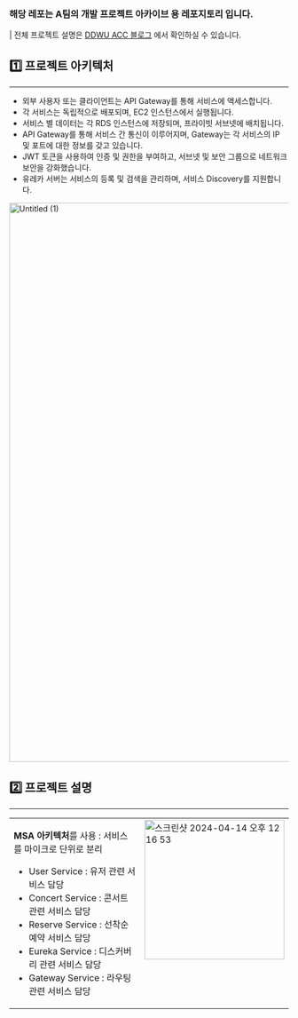 ### 해당 레포는 A팀의 개발 프로젝트 아카이브 용 레포지토리 입니다.
| 전체 프로젝트 설명은 [DDWU ACC 블로그](https://ddwu-aws-cloud-club.github.io/post/post-15-final-proj-a/) 에서 확인하실 수 있습니다.

## 1️⃣ 프로젝트 아키텍처

---

- 외부 사용자 또는 클라이언트는 API Gateway를 통해 서비스에 액세스합니다.
- 각 서비스는 독립적으로 배포되며, EC2 인스턴스에서 실행됩니다.
- 서비스 별 데이터는 각 RDS 인스턴스에 저장되며, 프라이빗 서브넷에 배치됩니다.
- API Gateway를 통해 서비스 간 통신이 이루어지며, Gateway는 각 서비스의 IP 및 포트에 대한 정보를 갖고 있습니다.
- JWT 토큰을 사용하여 인증 및 권한을 부여하고, 서브넷 및 보안 그룹으로 네트워크 보안을 강화했습니다.
- 유레카 서버는 서비스의 등록 및 검색을 관리하며, 서비스 Discovery를 지원합니다.
<img width="1007" alt="Untitled (1)" src="https://github.com/ddwu-aws-cloud-club/team-a/assets/80163835/0d7d489c-1eb5-48e3-a3a6-e2fbfe5f4591">



## 2️⃣ 프로젝트 설명

---

<table style="width: 100%;">
<tr style="border: none;">
<td style="width: 50%; vertical-align: top; border: none;">

**MSA 아키텍처**를 사용 : 서비스를 마이크로 단위로 분리 

- User Service : 유저 관련 서비스 담당
- Concert Service : 콘서트 관련 서비스 담당
- Reserve Service : 선착순 예약 서비스 담당
- Eureka Service : 디스커버리 관련 서비스 담당
- Gateway Service : 라우팅 관련 서비스 담당

</td>
<td style="width: 50%; vertical-align: top; border: none;">

<img width="252" alt="스크린샷 2024-04-14 오후 12 16 53" src="https://github.com/ddwu-aws-cloud-club/team-a/assets/80163835/e36101ae-db3b-4712-9b04-271f956c0f33">

</td>
</tr>
</table>



